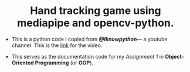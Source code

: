 <h1 align="center"><b>Hand tracking game</b> using <b>mediapipe</b> and <b>opencv-python</b>. </h1>



- This is a python code I copied from ***@Iknowpython***— a youtube channel. This is the [link](https://youtu.be/k6_EUJUaQbg?si=b3btI7hfpMp7yHfd) for the video.

- This serves as the documentation code for my *Assignment 1* in **Object-Oriented Programming** (or **OOP**).